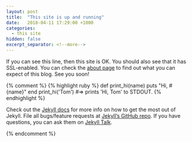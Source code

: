 ```yaml
---
layout: post
title:  "This site is up and running"
date:   2018-04-11 17:29:00 +1000
categories:
  - this site
hidden: false
excerpt_separator: <!--more-->
---
```

If you can see this line, then this site is OK. You should also see that it has SSL-enabled. You can check the [about page](/about/) to find out what you can expect of this blog. See you soon!

{% comment %}
{% highlight ruby %}
def print_hi(name)
  puts "Hi, #{name}"
end
print_hi('Tom')
#=> prints 'Hi, Tom' to STDOUT.
{% endhighlight %}

Check out the [Jekyll docs][jekyll-docs] for more info on how to get the most out of Jekyll. File all bugs/feature requests at [Jekyll’s GitHub repo][jekyll-gh]. If you have questions, you can ask them on [Jekyll Talk][jekyll-talk].

[jekyll-docs]: https://jekyllrb.com/docs/home
[jekyll-gh]:   https://github.com/jekyll/jekyll
[jekyll-talk]: https://talk.jekyllrb.com/
{% endcomment %}
